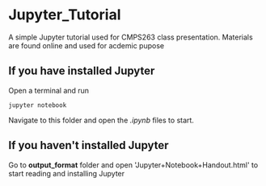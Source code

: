# Jupyter_Tutorial

A simple Jupyter tutorial used for CMPS263 class presentation. Materials are found online and used for acdemic pupose

## If you have installed Jupyter 

Open a terminal and run
```
jupyter notebook
```

Navigate to this folder and open the *.ipynb* files to start.

## If you haven't installed Jupyter

Go to **output_format** folder and open 'Jupyter+Notebook+Handout.html' to start reading and installing Jupyter

